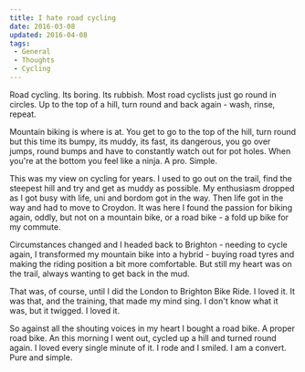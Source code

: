 ```yaml
---
title: I hate road cycling
date: 2016-03-08
updated: 2016-04-08
tags:
 - General
 - Thoughts
 - Cycling
---
```


<p>Road cycling. Its boring. Its rubbish. Most road cyclists just go round in circles. Up to the top of a hill, turn round and back again - wash, rinse, repeat.</p>

<p>Mountain biking is where is at. You get to go to the top of the hill, turn round but this time its bumpy, its muddy, its fast, its dangerous, you go over jumps, round bumps and have to constantly watch out for pot holes. When you're at the bottom you feel like a ninja. A pro. Simple.</p>



<p>This was my view on cycling for years. I used to go out on the trail, find the steepest hill and try and get as muddy as possible. My enthusiasm dropped as I got busy with life, uni and bordom got in the way. Then life got in the way and had to move to Croydon. It was here I found the passion for biking again, oddly, but not on a mountain bike, or a road bike - a fold up bike for my commute.</p>



<p>Circumstances changed and I headed back to Brighton - needing to cycle again, I transformed my mountain bike into a hybrid - buying road tyres and making the riding position a bit more comfortable. But still my heart was on the trail, always wanting to get back in the mud.</p>



<p>That was, of course, until I did the London to Brighton Bike Ride. I loved it. It was that, and the training, that made my mind sing. I don't know what it was, but it twigged. I loved it.</p>



<p>So against all the shouting voices in my heart I bought a road bike. A proper road bike. An this morning I went out, cycled up a hill and turned round again. I loved every single minute of it. I rode and I smiled. I am a convert. Pure and simple.</p>